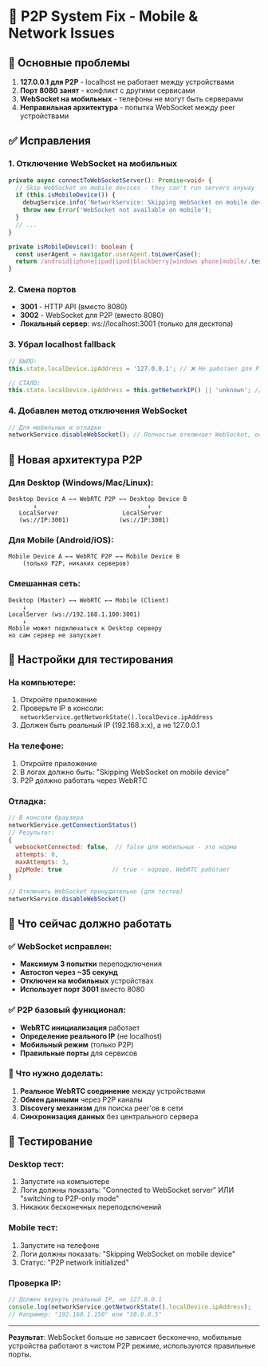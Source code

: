 # 🔧 P2P System Fix - Mobile & Network Issues

## 🐛 **Основные проблемы**

1. **127.0.0.1 для P2P** - localhost не работает между устройствами
2. **Порт 8080 занят** - конфликт с другими сервисами
3. **WebSocket на мобильных** - телефоны не могут быть серверами
4. **Неправильная архитектура** - попытка WebSocket между peer устройствами

## ✅ **Исправления**

### 1. **Отключение WebSocket на мобильных**
```typescript
private async connectToWebSocketServer(): Promise<void> {
  // Skip WebSocket on mobile devices - they can't run servers anyway
  if (this.isMobileDevice()) {
    debugService.info('NetworkService: Skipping WebSocket on mobile device');
    throw new Error('WebSocket not available on mobile');
  }
  // ...
}

private isMobileDevice(): boolean {
  const userAgent = navigator.userAgent.toLowerCase();
  return /android|iphone|ipad|ipod|blackberry|windows phone|mobile/.test(userAgent);
}
```

### 2. **Смена портов**
- **3001** - HTTP API (вместо 8080)
- **3002** - WebSocket для P2P (вместо 8080)
- **Локальный сервер**: ws://localhost:3001 (только для десктопа)

### 3. **Убрал localhost fallback**
```typescript
// БЫЛО:
this.state.localDevice.ipAddress = '127.0.0.1'; // ❌ Не работает для P2P

// СТАЛО:
this.state.localDevice.ipAddress = this.getNetworkIP() || 'unknown'; // ✅ Реальный IP
```

### 4. **Добавлен метод отключения WebSocket**
```typescript
// Для мобильных и отладки
networkService.disableWebSocket(); // Полностью отключает WebSocket, оставляет P2P
```

## 🎯 **Новая архитектура P2P**

### **Для Desktop (Windows/Mac/Linux):**
```
Desktop Device A ←→ WebRTC P2P ←→ Desktop Device B
       ↓                               ↓
   LocalServer                  LocalServer  
   (ws://IP:3001)              (ws://IP:3001)
```

### **Для Mobile (Android/iOS):**
```
Mobile Device A ←→ WebRTC P2P ←→ Mobile Device B
    (только P2P, никаких серверов)
```

### **Смешанная сеть:**
```
Desktop (Master) ←→ WebRTC ←→ Mobile (Client)
    ↓
LocalServer (ws://192.168.1.100:3001)
    ↓
Mobile может подключаться к Desktop серверу
но сам сервер не запускает
```

## 🔧 **Настройки для тестирования**

### **На компьютере:**
1. Откройте приложение
2. Проверьте IP в консоли: `networkService.getNetworkState().localDevice.ipAddress`
3. Должен быть реальный IP (192.168.x.x), а не 127.0.0.1

### **На телефоне:**
1. Откройте приложение
2. В логах должно быть: "Skipping WebSocket on mobile device"
3. P2P должно работать через WebRTC

### **Отладка:**
```javascript
// В консоли браузера
networkService.getConnectionStatus()
// Результат:
{
  websocketConnected: false,  // false для мобильных - это норма
  attempts: 0,
  maxAttempts: 3,
  p2pMode: true              // true - хорошо, WebRTC работает
}

// Отключить WebSocket принудительно (для тестов)
networkService.disableWebSocket()
```

## 🚀 **Что сейчас должно работать**

### ✅ **WebSocket исправлен:**
- **Максимум 3 попытки** переподключения
- **Автостоп через ~35 секунд**
- **Отключен на мобильных** устройствах
- **Использует порт 3001** вместо 8080

### ✅ **P2P базовый функционал:**
- **WebRTC инициализация** работает
- **Определение реального IP** (не localhost)
- **Мобильный режим** (только P2P)
- **Правильные порты** для сервисов

### 🔄 **Что нужно доделать:**
1. **Реальное WebRTC соединение** между устройствами
2. **Обмен данными** через P2P каналы
3. **Discovery механизм** для поиска peer'ов в сети
4. **Синхронизация данных** без центрального сервера

## 📱 **Тестирование**

### **Desktop тест:**
1. Запустите на компьютере
2. Логи должны показать: "Connected to WebSocket server" ИЛИ "switching to P2P-only mode"
3. Никаких бесконечных переподключений

### **Mobile тест:**
1. Запустите на телефоне
2. Логи должны показать: "Skipping WebSocket on mobile device"
3. Статус: "P2P network initialized"

### **Проверка IP:**
```javascript
// Должен вернуть реальный IP, не 127.0.0.1
console.log(networkService.getNetworkState().localDevice.ipAddress);
// Например: "192.168.1.150" или "10.0.0.5"
```

---

**Результат**: WebSocket больше не зависает бесконечно, мобильные устройства работают в чистом P2P режиме, используются правильные порты.